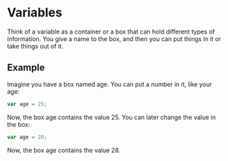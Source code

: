 # Variables

Think of a variable as a container or a box that can hold different types of information. You give a name to the box, and then you can put things in it or take things out of it.

## Example

Imagine you have a box named age. You can put a number in it, like your age:

```javascript
var age = 25;
```

Now, the box age contains the value 25. You can later change the value in the box:

```javascript
var age = 28;
```

Now, the box age contains the value 28.
